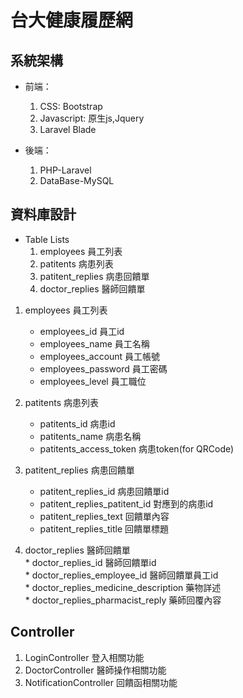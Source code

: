 # 台大健康履歷網  

## 系統架構
* 前端：  
    1. CSS: Bootstrap  
    2. Javascript: 原生js,Jquery  
    3. Laravel Blade  

* 後端：  
    1. PHP-Laravel  
    2. DataBase-MySQL  

## 資料庫設計
* Table Lists
    1. employees 員工列表   
    2. patitents 病患列表   
    3. patitent_replies 病患回饋單   
    4. doctor_replies 醫師回饋單   
 
 1. employees 員工列表  
    * employees_id 員工id  
    * employees_name 員工名稱  
    * employees_account 員工帳號  
    * employees_password 員工密碼   
    * employees_level 員工職位   
 
 2. patitents 病患列表 
    * patitents_id 病患id  
    * patitents_name 病患名稱   
    * patitents_access_token 病患token(for QRCode)  
    
 3. patitent_replies 病患回饋單  
    * patitent_replies_id 病患回饋單id  
    * patitent_replies_patitent_id 對應到的病患id  
    * patitent_replies_text 回饋單內容  
    * patitent_replies_title 回饋單標題  

 4.  doctor_replies 醫師回饋單  
    * doctor_replies_id 醫師回饋單id    
    * doctor_replies_employee_id 醫師回饋單員工id  
    * doctor_replies_medicine_description 藥物詳述  
    * doctor_replies_pharmacist_reply 藥師回覆內容  

## Controller
1. LoginController 登入相關功能
2. DoctorController 醫師操作相關功能
3. NotificationController 回饋函相關功能

